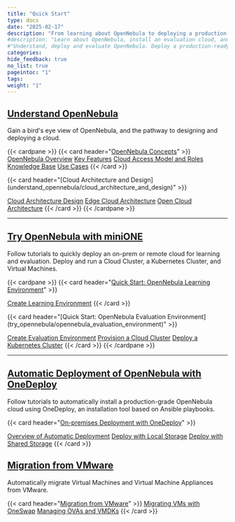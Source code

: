 ```yaml
---
title: "Quick Start"
type: docs
date: "2025-02-17"
description: "From learning about OpenNebula to deploying a production-ready OpenNebula cloud"
#description: "Learn about OpenNebula, install an evaluation cloud, and automatically install a production-ready cloud"
#"Understand, deploy and evaluate OpenNebula. Deploy a production-ready OpenNebula cloud"
categories:
hide_feedback: true
no_list: true
pageintoc: "1"
tags:
weight: "1"
---
```


<a id="cloud-installation"></a>

## [Understand OpenNebula](understand_opennebula)

Gain a bird's eye view of OpenNebula, and the pathway to designing and deploying a cloud.

{{< cardpane >}}
   {{< card header="[OpenNebula Concepts](understand_opennebula/opennebula_concepts)" >}}
         <inl>
            <a href="understand_opennebula/opennebula_concepts/opennebula_overview">OpenNebula Overview</a>
         </inl>
         <inl>
            <a href="understand_opennebula/opennebula_concepts/key_features">Key Features</a>
         </inl>
         <inl>
               <a href="understand_opennebula/opennebula_concepts/cloud_access_model_and_roles">Cloud Access Model and Roles</a>
           </inl>
           <inl>
               <a href="understand_opennebula/opennebula_concepts/knowledge_base">Knowledge Base</a>
           </inl>
           <inl>
               <a href="understand_opennebula/opennebula_concepts/use_cases">Use Cases</a>
           </inl>
   {{< /card >}}
   <p></p>
   {{< card header="[Cloud Architecture and Design](understand_opennebula/cloud_architecture_and_design)" >}}
   <p></p>
   <p></p>
      <inl>
         <a href="understand_opennebula/cloud_architecture_and_design/cloud_architecture_design">Cloud Architecture Design</a>
      </inl>
      <inl>
         <a href="understand_opennebula/cloud_architecture_and_design/edge_cloud_reference_architecture">Edge Cloud Architecture</a>
      </inl>
      <inl>
         <a href="understand_opennebula/cloud_architecture_and_design/open_cloud_reference_architecture">Open Cloud Architecture</a>
      </inl>
   {{< /card >}}
{{< /cardpane >}}

<hr class="panel-line">

## [Try OpenNebula with miniONE](try_opennebula)

Follow tutorials to quickly deploy an on-prem or remote cloud for learning and evaluation. Deploy and run a Cloud Cluster, a Kubernetes Cluster, and Virtual Machines.

{{< cardpane >}}
   {{< card header="[Quick Start: OpenNebula Learning Environment](try_opennebula/opennebula_learning_environment)" >}}
      <p></p>
      <bxctr>
         <a href="try_opennebula/opennebula_learning_environment/create_an_emulated_environment_with_minione">Create Learning Environment</a>
      </bxctr>
   {{< /card >}}
   <p></p>
   {{< card header="[Quick Start: OpenNebula Evaluation Environment](try_opennebula/opennebula_evaluation_environment)" >}}
      <p></p>
      <inl>
         <a href="try_opennebula/opennebula_evaluation_environment/">Create Evaluation Environment</a>
      </inl>
      <inl>
         <a href="try_opennebula/opennebula_evaluation_environment/provisioning_edge_cluster">Provision a Cloud Cluster</a>
      </inl>
      <inl>
         <a href="try_opennebula/opennebula_evaluation_environment/running_kubernetes_clusters">Deploy a Kubernetes Cluster</a>
      </inl>
   {{< /card >}}
{{< /cardpane >}}

<hr class="panel-line">

## [Automatic Deployment of OpenNebula with OneDeploy](automatic_deployment_of_opennebula_with_one_deploy)

Follow tutorials to automatically install a production-grade OpenNebula cloud using OneDeploy, an installation tool based on Ansible playbooks.

{{< card header="[On-premises Deployment with OneDeploy](automatic_deployment_of_opennebula_with_one_deploy/on-prem_deployment_with_one_deploy/)" >}}
   <p></p>
      <inl>
         <a href="automatic_deployment_of_opennebula_with_one_deploy/on-prem_deployment_with_one_deploy/one_deploy_overview">Overview of Automatic Deployment</a>
      </inl>
      <inl>
         <a href="automatic_deployment_of_opennebula_with_one_deploy/on-prem_deployment_with_one_deploy/one_deploy_tutorial_local_ds">Deploy with Local Storage</a>
      </inl>
      <inl>
         <a href="automatic_deployment_of_opennebula_with_one_deploy/on-prem_deployment_with_one_deploy/one_deploy_tutorial_shared_ds">Deploy with Shared Storage</a>
      </inl>
{{< /card >}}

## [Migration from VMware](migration_from_vmware)

Automatically migrate Virtual Machines and Virtual Machine Appliances from VMware.

{{< card header="[Migration from VMware](migration_from_vmware)" >}}
      <inl>
         <a href="migration_from_vmware/migrating_vms_with_oneswap">Migrating VMs with OneSwap</a>
      </inl>
      <inl>
         <a href="migration_from_vmware/managing_ovas_and_vmdks">Managing OVAs and VMDKs</a>
      </inl>
{{< /card >}}
